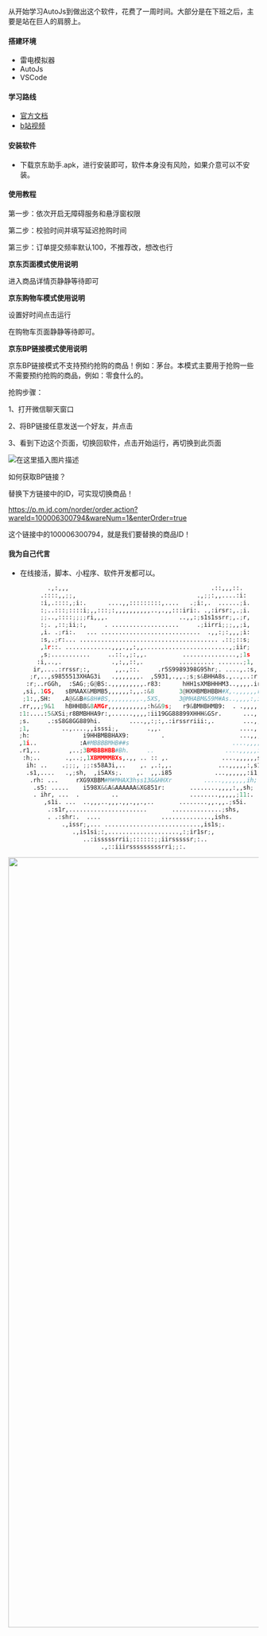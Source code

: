### 

从开始学习AutoJs到做出这个软件，花费了一周时间。大部分是在下班之后，主要是站在巨人的肩膀上。

#### 搭建环境

* 雷电模拟器
* AutoJs
* VSCode

#### 学习路线

* [官方文档](https://hyb1996.github.io/AutoJs-Docs/#/)
* [b站视频](https://www.bilibili.com/video/BV1pQ4y1R7Us?p=68)

#### 安装软件

* 下载京东助手.apk，进行安装即可，软件本身没有风险，如果介意可以不安装。

#### 使用教程

第一步：依次开启无障碍服务和悬浮窗权限

第二步：校验时间并填写延迟抢购时间 

第三步：订单提交频率默认100，不推荐改，想改也行

**京东页面模式使用说明**

进入商品详情页静静等待即可

**京东购物车模式使用说明**

设置好时间点击运行

在购物车页面静静等待即可。

**京东BP链接模式使用说明**

京东BP链接模式不支持预约抢购的商品！例如：茅台。本模式主要用于抢购一些不需要预约抢购的商品，例如：零食什么的。

抢购步骤：

1、打开微信聊天窗口

2、将BP链接任意发送一个好友，并点击

3、看到下边这个页面，切换回软件，点击开始运行，再切换到此页面

![在这里插入图片描述](https://img-blog.csdnimg.cn/fc75b07d9ed34304b668a060bde9c076.png#pic_center)



如何获取BP链接？

替换下方链接中的ID，可实现切换商品！

https://p.m.jd.com/norder/order.action?wareId=100006300794&wareNum=1&enterOrder=true

这个链接中的100006300794，就是我们要替换的商品ID！

#### 我为自己代言
* 在线接活，脚本、小程序、软件开发都可以。



```python                                                                        
           .,:,,,                                        .::,,,::.          
         .::::,,;;,                                  .,;;:,,....:i:         
         :i,.::::,;i:.      ....,,:::::::::,....   .;i:,.  ......;i.        
         :;..:::;::::i;,,:::;:,,,,,,,,,,..,.,,:::iri:. .,:irsr:,.;i.        
         ;;..,::::;;;;ri,,,.                    ..,,:;s1s1ssrr;,.;r,        
         :;. ,::;ii;:,     . ...................     .;iirri;;;,,;i,        
         ,i. .;ri:.   ... ............................  .,,:;:,,,;i:        
         :s,.;r:... ....................................... .::;::s;        
         ,1r::. .............,,,.,,:,,........................,;iir;        
         ,s;...........     ..::.,;:,,.          ...............,;1s        
        :i,..,.              .,:,,::,.          .......... .......;1,       
       ir,....:rrssr;:,       ,,.,::.     .r5S9989398G95hr;. ....,.:s,      
      ;r,..,s9855513XHAG3i   .,,,,,,,.  ,S931,.,,.;s;s&BHHA8s.,..,..:r:     
     :r;..rGGh,  :SAG;;G@BS:.,,,,,,,,,.r83:      hHH1sXMBHHHM3..,,,,.ir.    
    ,si,.1GS,   sBMAAX&MBMB5,,,,,,:,,.:&8       3@HXHBMBHBBH#X,.,,,,,,rr    
    ;1:,,SH:   .A@&&B#&8H#BS,,,,,,,,,.,5XS,     3@MHABM&59M#As..,,,,:,is,   
   .rr,,,;9&1   hBHHBB&8AMGr,,,,,,,,,,,:h&&9s;   r9&BMHBHMB9:  . .,,,,;ri.  
   :1:....:5&XSi;r8BMBHHA9r:,......,,,,:ii19GG88899XHHH&GSr.      ...,:rs.  
   ;s.     .:sS8G8GG889hi.        ....,,:;:,.:irssrriii:,.        ...,,i1,  
   ;1,         ..,....,,isssi;,        .,,.                      ....,.i1,  
   ;h:               i9HHBMBBHAX9:         .                     ...,,,rs,  
   ,1i..            :A#MBBBBMHB##s                             ....,,,;si.  
   .r1,..        ,..;3BMBBBHBB#Bh.     ..                    ....,,,,,i1;   
    :h;..       .,..;,1XBMMMMBXs,.,, .. :: ,.               ....,,,,,,ss.   
     ih: ..    .;;;, ;;:s58A3i,..    ,. ,.:,,.             ...,,,,,:,s1,    
     .s1,....   .,;sh,  ,iSAXs;.    ,.  ,,.i85            ...,,,,,,:i1;     
      .rh: ...     rXG9XBBM#M#MHAX3hss13&&HHXr         .....,,,,,,,ih;      
       .s5: .....    i598X&&A&AAAAAA&XG851r:       ........,,,,:,,sh;       
       . ihr, ...  .         ..                    ........,,,,,;11:.       
          ,s1i. ...  ..,,,..,,,.,,.,,.,..       ........,,.,,.;s5i.         
           .:s1r,......................       ..............;shs,           
           . .:shr:.  ....                 ..............,ishs.             
               .,issr;,... ...........................,is1s;.               
                  .,is1si;:,....................,:;ir1sr;,                  
                     ..:isssssrrii;::::::;;iirsssssr;:..                    
                          .,::iiirsssssssssrri;;:.                      			
```

<p align="center">
<img width="1551" src="https://img-blog.csdnimg.cn/812c933c07a14befa2e9a96096ac55b2.png">
</p>

